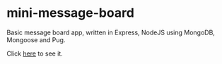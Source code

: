 # mini-message-board

Basic message board app, written in Express, NodeJS using MongoDB, Mongoose and Pug.

Click [here](https://web-production-06fd.up.railway.app/) to see it.
